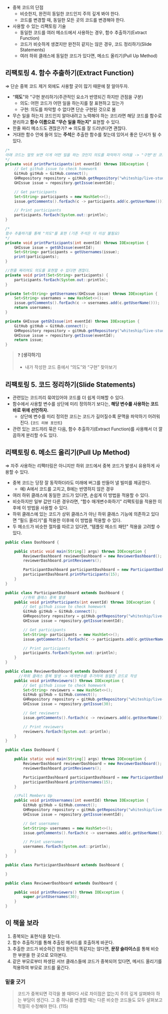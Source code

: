 - 중복 코드의 단점
    - 비슷한지, 완전히 동일한 코드인지 주의 깊게 봐야 한다.
    - 코드를 변경할 때, 동일한 모든 곳의 코드를 변경해야 한다.
- 사용할 수 있는 리팩토링 기술
    - 동일한 코드를 여러 메소드에서 사용하는 경우, 함수 추출하기(Extract Function)
    - 코드가 비슷하게 생겼지만 완전히 같지는 않은 경우, 코드 정리하기(Slide Statements)
    - 여러 하위 클래스에 동일한 코드가 있다면, 메소드 올리기(Pull Up Method)

## 리팩토링 4. 함수 추출하기(Extract Function)

⇒ 단순 중복 코드 제거 외에도 사용할 곳이 많기 때문에 잘 알아두자.

- “**의도**"와 “구현 분리하기(주관적인 요소가 반영되긴 하지만 관점을 구분)
    - 의도: 어떤 코드가 어떤 일을 하는지를 잘 표현하고 있는가
    - 구현: 의도를 파악할 수 없다면 단순 구현된 것으로 봄
- 무슨 일을 하는지 코드인지 알아내려고 노력해야 하는 코드라면 해당 코드를 함수로 분리하고 **함수 이름으로 “무슨 일을 하는지"** 표현할 수 있다.
- 한줄 짜리 메소드도 괜찮은가? ⇒ 의도를 잘 드러낸다면 괜찮다.
- 거대한 함수 안에 들어 있는 **주석**은 추출한 함수를 찾는데 있어서 좋은 단서가 될 수 있다.

```java
/*
아래 코드는 얼핏 보면 이게 어떤 일을 하는 것인지 의도를 파악하기 어려움 -> "구현"된 코드
*/
private void printParticipants(int eventId) throws IOException {
    // Get github issue to check homework
    GitHub gitHub = GitHub.connect();
    GHRepository repository = gitHub.getRepository("whiteship/live-study");
    GHIssue issue = repository.getIssue(eventId);

    // Get participants
    Set<String> participants = new HashSet<>();
    issue.getComments().forEach(c -> participants.add(c.getUserName()));

    // Print participants
    participants.forEach(System.out::println);
}
```

```java
/*
함수 추출하기를 통해 "의도"를 표현 (기존 주석은 더 이상 불필요)
*/
private void printParticipants(int eventId) throws IOException {
    GHIssue issue = getGhIssue(eventId);
    Set<String> participants = getUsernames(issue);
    print(participants);
}

//한줄 짜리여도 의도를 표현할 수 있다면 괜찮다.
private void print(Set<String> participants) {
    participants.forEach(System.out::println);
}

private Set<String> getUsernames(GHIssue issue) throws IOException {
    Set<String> usernames = new HashSet<>();
    issue.getComments().forEach(c -> usernames.add(c.getUserName()));
    return usernames;
}

private GHIssue getGhIssue(int eventId) throws IOException {
    GitHub gitHub = GitHub.connect();
    GHRepository repository = gitHub.getRepository("whiteship/live-study");
    GHIssue issue = repository.getIssue(eventId);
    return issue;
}
```


>❓ **[생각하기]** 
>- 내가 작성한 코드 중에서 “의도”와 “구현” 찾아보기


## 리팩토링 5. 코드 정리하기(Slide Statements)

- 관련있는 코드끼리 묶여있어야 코드를 더 쉽게 이해할 수 있다.
- 함수에서 사용할 변수를 상단에 미리 정의하기 보다는, **해당 변수를 사용하는 코드 바로 위에 선언하자.**
    - 상단에 변수를 미리 정의한 코드는 코드가 길어질수록 문맥을 파악하기 어려워진다. (`코드 리뷰 포인트`)
- 관련 있는 코드끼리 묶은 다음, 함수 추출하기(Extract Function)를 사용해서 더 깔끔하게 분리할 수도 있다.

## 리팩토링 6. 메소드 올리기(Pull Up Method)

⇒ 자주 사용하는 리팩터링은 아니지만 하위 코드에서 중복 코드가 발생시 유용하게 사용할 수 있다. 

- 중복 코드는 당장 잘 동작하더라도 미래에 버그를 만들어 낼 빌미를 제공한다.
    - 예) A에서 코드를 고치고, B에는 반영하지 않은 경우
- 여러 하위 클래스에 동일한 코드가 있다면, 손쉽게 이 방법을 적용할 수 있다.
- 비슷하지만 일부 값만 다른 경우라면, “함수 매개변수화하기" 리팩토링을 적용한 이후에 이 방법을 사용할 수 있다.
- 하위 클래스에 있는 코드가 상위 클래스가 아닌 하위 클래스 기능에 의존하고 있다면 “필드 올리기"를 적용한 이후에 이 방법을 적용할 수 있다.
- 두 메소드가 비슷한 절차를 따르고 있다면, “템플릿 메소드 패턴" 적용을 고려할 수 있다.

```java
public class Dashboard {

    public static void main(String[] args) throws IOException {
        ReviewerDashboard reviewerDashboard = new ReviewerDashboard();
        reviewerDashboard.printReviewers();

        ParticipantDashboard participantDashboard = new ParticipantDashboard();
        participantDashboard.printParticipants(15);
    }
}

public class ParticipantDashboard extends Dashboard {
		//하위 클래스 중복 발생
    public void printParticipants(int eventId) throws IOException {
        // Get github issue to check homework
        GitHub gitHub = GitHub.connect();
        GHRepository repository = gitHub.getRepository("whiteship/live-study");
        GHIssue issue = repository.getIssue(eventId);

        // Get participants
        Set<String> participants = new HashSet<>();
        issue.getComments().forEach(c -> participants.add(c.getUserName()));

        // Print participants
        participants.forEach(System.out::println);
    }
}

public class ReviewerDashboard extends Dashboard {
	  //하위 클래스 중복 발생 -> 매개변수를 추가하여 동일한 코드로 작성
    public void printReviewers() throws IOException {
        // Get github issue to check homework
        Set<String> reviewers = new HashSet<>();
        GitHub gitHub = GitHub.connect();
        GHRepository repository = gitHub.getRepository("whiteship/live-study");
        GHIssue issue = repository.getIssue(30);

        // Get reviewers
        issue.getComments().forEach(c -> reviewers.add(c.getUserName()));

        // Print reviewers
        reviewers.forEach(System.out::println);
    }
}
```

```java
public class Dashboard {

    public static void main(String[] args) throws IOException {
        ReviewerDashboard reviewerDashboard = new ReviewerDashboard();
        reviewerDashboard.printReviewers();

        ParticipantDashboard participantDashboard = new ParticipantDashboard();
        participantDashboard.printUsernames(15);
    }

    //Pull Members Up
    public void printUsernames(int eventId) throws IOException {
        GitHub gitHub = GitHub.connect();
        GHRepository repository = gitHub.getRepository("whiteship/live-study");
        GHIssue issue = repository.getIssue(eventId);

        // Get usernames
        Set<String> usernames = new HashSet<>();
        issue.getComments().forEach(c -> usernames.add(c.getUserName()));

        // Print usernames
        usernames.forEach(System.out::println);
    }
}

public class ParticipantDashboard extends Dashboard {

}

public class ReviewerDashboard extends Dashboard {

    public void printReviewers() throws IOException {
        super.printUsernames(30);
    }
}
```


## 이 책을 보라

1. 중복되는 표현식을 찾는다.
2. 함수 추출하기를 통해 추출된 메서드를 호출하게 바꾼다. 
3. 추출한 코드가 비슷하긴 한데 완전히 똑같지는 않다면, **문장 슬라이스**를 통해 비슷한 부분을 한 곳으로 모아본다.
4. 같은 부모로부터 파생된 서브 클래스들에 코드가 중복되어 있다면, 메서드 올리기를 적용하여 부모로 코드를 옮긴다.

### 밑줄 긋기

> 코드가 중복되면 각각을 볼 때마다 서로 차이점은 없는지 주의 깊게 살펴봐야 하는 부담이 생긴다. 그 중 하나를 변경할 때는 다른 비슷한 코드들도 모두 살펴보고 적절히 수정해야 한다. (115)
>
